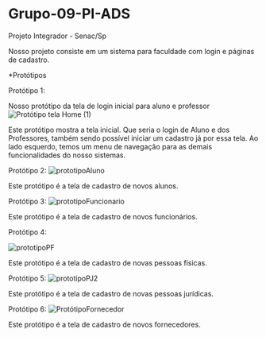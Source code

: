 # Grupo-09-PI-ADS

Projeto Integrador - Senac/Sp

Nosso projeto consiste em um sistema para faculdade com login e páginas de cadastro.

*Protótipos

Protótipo 1:

Nosso protótipo da tela de login inicial para aluno e professor
![Protótipo tela Home (1)](https://github.com/PauloAnnes/Grupo-09-PI-ADS/assets/117777037/6c986d9a-d663-499c-aaed-ff351f24cd98)

Este protótipo mostra a tela inicial. Que seria o login de Aluno e dos Professores, também sendo possível iniciar um cadastro já por essa tela.
Ao lado esquerdo, temos um menu de navegação para as demais funcionalidades do nosso sistemas.

Protótipo 2:
![prototipoAluno](https://github.com/PauloAnnes/Grupo-09-PI-ADS/assets/117777037/69f405db-fbcd-481b-b7af-bac91912e796)

Este protótipo é a tela de cadastro de novos alunos.

Protótipo 3:
![prototipoFuncionario](https://github.com/PauloAnnes/Grupo-09-PI-ADS/assets/117777037/e74266b1-d553-4d06-b372-f97a9b7d19da)

Este protótipo é a tela de cadastro de novos funcionários.

Protótipo 4:

![prototipoPF](https://github.com/PauloAnnes/Grupo-09-PI-ADS/assets/117777037/023db022-0bdb-4a7c-aeb6-62ec773c10e6)

Este protótipo é a tela de cadastro de novas pessoas físicas.

Protótipo 5:
![prototipoPJ2](https://github.com/PauloAnnes/Grupo-09-PI-ADS/assets/117777037/7ebb7c09-da60-400b-9deb-5d34724e993e)

Este protótipo é a tela de cadastro de novas pessoas jurídicas.

Protótipo 6:
![ProtótipoFornecedor](https://github.com/PauloAnnes/Grupo-09-PI-ADS/assets/117777037/07a668a1-29f7-49bc-b904-bae94309a981)

Este protótipo é a tela de cadastro de novos fornecedores.


